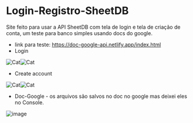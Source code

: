 # Login-Registro-SheetDB
Site feito para usar a API SheetDB com tela de login e tela de criação de conta, um teste para banco simples usando docs do google.
 - link para teste: https://doc-google-api.netlify.app/index.html
 - Login

![Cat](https://media.discordapp.net/attachments/876828789152313344/1037849798809759786/unknown.png?width=317&height=331)![Cat](https://media.discordapp.net/attachments/876828789152313344/1037849799191429200/unknown.png?width=359&height=330)

 - Create account

![Cat](https://media.discordapp.net/attachments/876828789152313344/1037850945154990130/unknown.png?width=405&height=382)![Cat](https://media.discordapp.net/attachments/876828789152313344/1037851557384966174/unknown.png?width=405&height=382)

 - Doc-Google - os arquivos são salvos no doc no google mas deixei eles no Console.

![image](https://user-images.githubusercontent.com/65677195/199867033-0df1bcf6-53c1-4ae1-be88-814fca236638.png)

